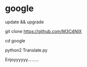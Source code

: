 # google

update && upgrade 

git clone https://github.com/M3C4NIX

cd google

python2 Translate.py

Enjoyyyyyy.........
